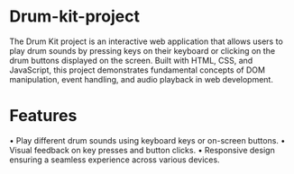 # Drum-kit-project
The Drum Kit project is an interactive web application that allows users to play drum sounds by pressing keys on their keyboard or clicking on the drum buttons displayed on the screen. Built with HTML, CSS, and JavaScript, this project demonstrates fundamental concepts of DOM manipulation, event handling, and audio playback in web development.

# Features
• Play different drum sounds using keyboard keys or on-screen buttons.
• Visual feedback on key presses and button clicks.
• Responsive design ensuring a seamless experience across various devices.
